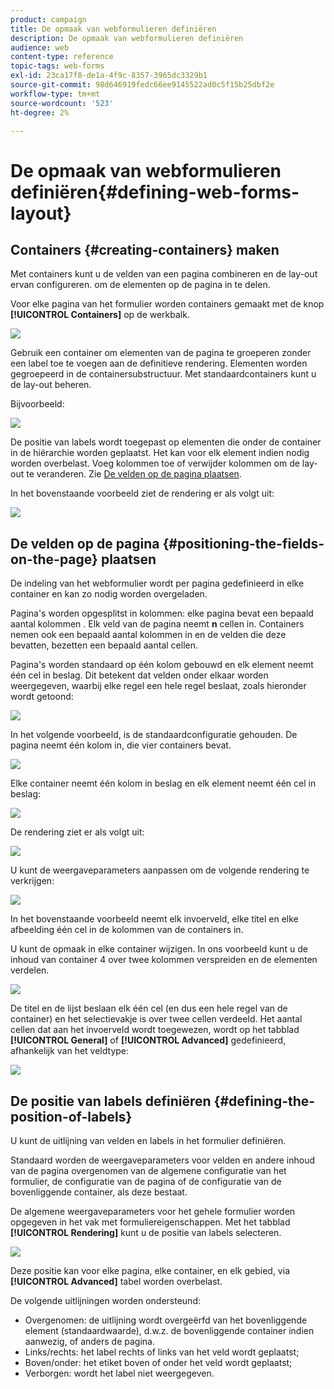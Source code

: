 ```yaml
---
product: campaign
title: De opmaak van webformulieren definiëren
description: De opmaak van webformulieren definiëren
audience: web
content-type: reference
topic-tags: web-forms
exl-id: 23ca17f8-de1a-4f9c-8357-3965dc3329b1
source-git-commit: 98d646919fedc66ee9145522ad0c5f15b25dbf2e
workflow-type: tm+mt
source-wordcount: '523'
ht-degree: 2%

---
```


# De opmaak van webformulieren definiëren{#defining-web-forms-layout}

## Containers {#creating-containers} maken

Met containers kunt u de velden van een pagina combineren en de lay-out ervan configureren. om de elementen op de pagina in te delen.

Voor elke pagina van het formulier worden containers gemaakt met de knop **[!UICONTROL Containers]** op de werkbalk.

![](assets/s_ncs_admin_survey_containers_add.png)

Gebruik een container om elementen van de pagina te groeperen zonder een label toe te voegen aan de definitieve rendering. Elementen worden gegroepeerd in de containersubstructuur. Met standaardcontainers kunt u de lay-out beheren.

Bijvoorbeeld:

![](assets/s_ncs_admin_survey_containers_std_arbo.png)

De positie van labels wordt toegepast op elementen die onder de container in de hiërarchie worden geplaatst. Het kan voor elk element indien nodig worden overbelast. Voeg kolommen toe of verwijder kolommen om de lay-out te veranderen. Zie [De velden op de pagina plaatsen](#positioning-the-fields-on-the-page).

In het bovenstaande voorbeeld ziet de rendering er als volgt uit:

![](assets/s_ncs_admin_survey_containers_std_ex.png)

## De velden op de pagina {#positioning-the-fields-on-the-page} plaatsen

De indeling van het webformulier wordt per pagina gedefinieerd in elke container en kan zo nodig worden overgeladen.

Pagina&#39;s worden opgesplitst in kolommen: elke pagina bevat een bepaald aantal kolommen . Elk veld van de pagina neemt **n** cellen in. Containers nemen ook een bepaald aantal kolommen in en de velden die deze bevatten, bezetten een bepaald aantal cellen.

Pagina&#39;s worden standaard op één kolom gebouwd en elk element neemt één cel in beslag. Dit betekent dat velden onder elkaar worden weergegeven, waarbij elke regel een hele regel beslaat, zoals hieronder wordt getoond:

![](assets/s_ncs_admin_survey_container_ex.png)

In het volgende voorbeeld, is de standaardconfiguratie gehouden. De pagina neemt één kolom in, die vier containers bevat.

![](assets/s_ncs_admin_survey_container_ex0.png)

Elke container neemt één kolom in beslag en elk element neemt één cel in beslag:

![](assets/s_ncs_admin_survey_container_ex0a.png)

De rendering ziet er als volgt uit:

![](assets/s_ncs_admin_survey_container_ex0_rend.png)

U kunt de weergaveparameters aanpassen om de volgende rendering te verkrijgen:

![](assets/s_ncs_admin_survey_container_ex1_rend.png)

In het bovenstaande voorbeeld neemt elk invoerveld, elke titel en elke afbeelding één cel in de kolommen van de containers in.

U kunt de opmaak in elke container wijzigen. In ons voorbeeld kunt u de inhoud van container 4 over twee kolommen verspreiden en de elementen verdelen.

![](assets/s_ncs_admin_survey_container_ex2_rend.png)

De titel en de lijst beslaan elk één cel (en dus een hele regel van de container) en het selectievakje is over twee cellen verdeeld. Het aantal cellen dat aan het invoerveld wordt toegewezen, wordt op het tabblad **[!UICONTROL General]** of **[!UICONTROL Advanced]** gedefinieerd, afhankelijk van het veldtype:

![](assets/s_ncs_admin_survey_container_ex2.png)

## De positie van labels definiëren {#defining-the-position-of-labels}

U kunt de uitlijning van velden en labels in het formulier definiëren.

Standaard worden de weergaveparameters voor velden en andere inhoud van de pagina overgenomen van de algemene configuratie van het formulier, de configuratie van de pagina of de configuratie van de bovenliggende container, als deze bestaat.

De algemene weergaveparameters voor het gehele formulier worden opgegeven in het vak met formuliereigenschappen. Met het tabblad **[!UICONTROL Rendering]** kunt u de positie van labels selecteren.

![](assets/s_ncs_admin_survey_label_position.png)

Deze positie kan voor elke pagina, elke container, en elk gebied, via **[!UICONTROL Advanced]** tabel worden overbelast.

De volgende uitlijningen worden ondersteund:

* Overgenomen: de uitlijning wordt overgeërfd van het bovenliggende element (standaardwaarde), d.w.z. de bovenliggende container indien aanwezig, of anders de pagina.
* Links/rechts: het label rechts of links van het veld wordt geplaatst;
* Boven/onder: het etiket boven of onder het veld wordt geplaatst;
* Verborgen: wordt het label niet weergegeven.
